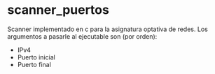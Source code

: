 # scanner_puertos
Scanner implementado en c para la asignatura optativa de redes.
Los argumentos a pasarle al ejecutable son (por orden):
- IPv4
- Puerto inicial
- Puerto final
